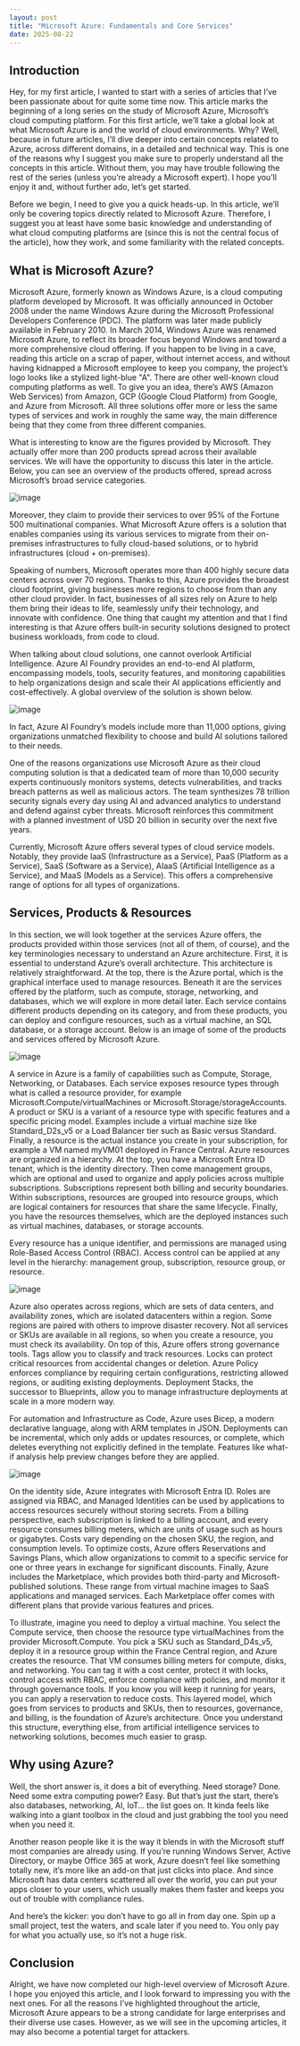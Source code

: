 ```yaml
---
layout: post  
title: "Microsoft Azure: Fundamentals and Core Services"  
date: 2025-08-22  
---
```


## Introduction

Hey, for my first article, I wanted to start with a series of articles that I’ve been passionate about for quite some time now. This article marks the beginning of a long series on the study of Microsoft Azure, Microsoft’s cloud computing platform. For this first article, we’ll take a global look at what Microsoft Azure is and the world of cloud environments. Why? Well, because in future articles, I’ll dive deeper into certain concepts related to Azure, across different domains, in a detailed and technical way. This is one of the reasons why I suggest you make sure to properly understand all the concepts in this article. Without them, you may have trouble following the rest of the series (unless you’re already a Microsoft expert). I hope you’ll enjoy it and, without further ado, let’s get started.

Before we begin, I need to give you a quick heads-up. In this article, we’ll only be covering topics directly related to Microsoft Azure. Therefore, I suggest you at least have some basic knowledge and understanding of what cloud computing platforms are (since this is not the central focus of the article), how they work, and some familiarity with the related concepts.

## What is Microsoft Azure?

Microsoft Azure, formerly known as Windows Azure, is a cloud computing platform developed by Microsoft. It was officially announced in October 2008 under the name Windows Azure during the Microsoft Professional Developers Conference (PDC). The platform was later made publicly available in February 2010. In March 2014, Windows Azure was renamed Microsoft Azure, to reflect its broader focus beyond Windows and toward a more comprehensive cloud offering. If you happen to be living in a cave, reading this article on a scrap of paper, without internet access, and without having kidnapped a Microsoft employee to keep you company, the project’s logo looks like a stylized light-blue "A". There are other well-known cloud computing platforms as well. To give you an idea, there’s AWS (Amazon Web Services) from Amazon, GCP (Google Cloud Platform) from Google, and Azure from Microsoft. All three solutions offer more or less the same types of services and work in roughly the same way, the main difference being that they come from three different companies.

What is interesting to know are the figures provided by Microsoft. They actually offer more than 200 products spread across their available services. We will have the opportunity to discuss this later in the article. Below, you can see an overview of the products offered, spread across Microsoft’s broad service categories.

![image](https://pmss.ms/img/azure-1.jpg)

Moreover, they claim to provide their services to over 95% of the Fortune 500 multinational companies. What Microsoft Azure offers is a solution that enables companies using its various services to migrate from their on-premises infrastructures to fully cloud-based solutions, or to hybrid infrastructures (cloud + on-premises).

Speaking of numbers, Microsoft operates more than 400 highly secure data centers across over 70 regions. Thanks to this, Azure provides the broadest cloud footprint, giving businesses more regions to choose from than any other cloud provider. In fact, businesses of all sizes rely on Azure to help them bring their ideas to life, seamlessly unify their technology, and innovate with confidence. One thing that caught my attention and that I find interesting is that Azure offers built-in security solutions designed to protect business workloads, from code to cloud.

When talking about cloud solutions, one cannot overlook Artificial Intelligence. Azure AI Foundry provides an end-to-end AI platform, encompassing models, tools, security features, and monitoring capabilities to help organizations design and scale their AI applications efficiently and cost-effectively. A global overview of the solution is shown below.

![image](https://devblogs.microsoft.com/foundry/wp-content/uploads/sites/89/2025/03/foundry-stack-wp-2048x1152.png)

In fact, Azure AI Foundry’s models include more than 11,000 options, giving organizations unmatched flexibility to choose and build AI solutions tailored to their needs.

One of the reasons organizations use Microsoft Azure as their cloud computing solution is that a dedicated team of more than 10,000 security experts continuously monitors systems, detects vulnerabilities, and tracks breach patterns as well as malicious actors. The team synthesizes 78 trillion security signals every day using AI and advanced analytics to understand and defend against cyber threats. Microsoft reinforces this commitment with a planned investment of USD 20 billion in security over the next five years.

Currently, Microsoft Azure offers several types of cloud service models. Notably, they provide IaaS (Infrastructure as a Service), PaaS (Platform as a Service), SaaS (Software as a Service), AIaaS (Artificial Intelligence as a Service), and MaaS (Models as a Service). This offers a comprehensive range of options for all types of organizations.

## Services, Products & Resources

In this section, we will look together at the services Azure offers, the products provided within those services (not all of them, of course), and the key terminologies necessary to understand an Azure architecture. First, it is essential to understand Azure’s overall architecture. This architecture is relatively straightforward. At the top, there is the Azure portal, which is the graphical interface used to manage resources. Beneath it are the services offered by the platform, such as compute, storage, networking, and databases, which we will explore in more detail later. Each service contains different products depending on its category, and from these products, you can deploy and configure resources, such as a virtual machine, an SQL database, or a storage account. Below is an image of some of the products and services offered by Microsoft Azure.

![image](https://eu-images.contentstack.com/v3/assets/blt07f68461ccd75245/blt631316163dc18945/66180d2ac88264e5cce39ec5/azureresourcesmaphero_0_4.png?width=1280&auto=webp&quality=80&format=jpg&disable=upscale)

A service in Azure is a family of capabilities such as Compute, Storage, Networking, or Databases. Each service exposes resource types through what is called a resource provider, for example Microsoft.Compute/virtualMachines or Microsoft.Storage/storageAccounts. A product or SKU is a variant of a resource type with specific features and a specific pricing model. Examples include a virtual machine size like Standard_D2s_v5 or a Load Balancer tier such as Basic versus Standard. Finally, a resource is the actual instance you create in your subscription, for example a VM named myVM01 deployed in France Central. Azure resources are organized in a hierarchy. At the top, you have a Microsoft Entra ID tenant, which is the identity directory. Then come management groups, which are optional and used to organize and apply policies across multiple subscriptions. Subscriptions represent both billing and security boundaries. Within subscriptions, resources are grouped into resource groups, which are logical containers for resources that share the same lifecycle. Finally, you have the resources themselves, which are the deployed instances such as virtual machines, databases, or storage accounts.

Every resource has a unique identifier, and permissions are managed using Role-Based Access Control (RBAC). Access control can be applied at any level in the hierarchy: management group, subscription, resource group, or resource.

![image](https://media.licdn.com/dms/image/v2/C5612AQHD-YNXVB-oAA/article-cover_image-shrink_600_2000/article-cover_image-shrink_600_2000/0/1649432451334?e=2147483647&v=beta&t=xoy_-l28CJwNfg6WER_4Ax_SMBUv-otnu8hTFQXfKXk)

Azure also operates across regions, which are sets of data centers, and availability zones, which are isolated datacenters within a region. Some regions are paired with others to improve disaster recovery. Not all services or SKUs are available in all regions, so when you create a resource, you must check its availability. On top of this, Azure offers strong governance tools. Tags allow you to classify and track resources. Locks can protect critical resources from accidental changes or deletion. Azure Policy enforces compliance by requiring certain configurations, restricting allowed regions, or auditing existing deployments. Deployment Stacks, the successor to Blueprints, allow you to manage infrastructure deployments at scale in a more modern way.

For automation and Infrastructure as Code, Azure uses Bicep, a modern declarative language, along with ARM templates in JSON. Deployments can be incremental, which only adds or updates resources, or complete, which deletes everything not explicitly defined in the template. Features like what-if analysis help preview changes before they are applied.

![image](https://learn.microsoft.com/en-us/azure/azure-resource-manager/templates/media/template-syntax/resource-manager-template-editor-mode.png)

On the identity side, Azure integrates with Microsoft Entra ID. Roles are assigned via RBAC, and Managed Identities can be used by applications to access resources securely without storing secrets. From a billing perspective, each subscription is linked to a billing account, and every resource consumes billing meters, which are units of usage such as hours or gigabytes. Costs vary depending on the chosen SKU, the region, and consumption levels. To optimize costs, Azure offers Reservations and Savings Plans, which allow organizations to commit to a specific service for one or three years in exchange for significant discounts. Finally, Azure includes the Marketplace, which provides both third-party and Microsoft-published solutions. These range from virtual machine images to SaaS applications and managed services. Each Marketplace offer comes with different plans that provide various features and prices.

To illustrate, imagine you need to deploy a virtual machine. You select the Compute service, then choose the resource type virtualMachines from the provider Microsoft.Compute. You pick a SKU such as Standard_D4s_v5, deploy it in a resource group within the France Central region, and Azure creates the resource. That VM consumes billing meters for compute, disks, and networking. You can tag it with a cost center, protect it with locks, control access with RBAC, enforce compliance with policies, and monitor it through governance tools. If you know you will keep it running for years, you can apply a reservation to reduce costs. This layered model, which goes from services to products and SKUs, then to resources, governance, and billing, is the foundation of Azure’s architecture. Once you understand this structure, everything else, from artificial intelligence services to networking solutions, becomes much easier to grasp.

## Why using Azure?

Well, the short answer is, it does a bit of everything. Need storage? Done. Need some extra computing power? Easy. But that’s just the start, there’s also databases, networking, AI, IoT… the list goes on. It kinda feels like walking into a giant toolbox in the cloud and just grabbing the tool you need when you need it.

Another reason people like it is the way it blends in with the Microsoft stuff most companies are already using. If you’re running Windows Server, Active Directory, or maybe Office 365 at work, Azure doesn’t feel like something totally new, it’s more like an add-on that just clicks into place. And since Microsoft has data centers scattered all over the world, you can put your apps closer to your users, which usually makes them faster and keeps you out of trouble with compliance rules.

And here’s the kicker: you don’t have to go all in from day one. Spin up a small project, test the waters, and scale later if you need to. You only pay for what you actually use, so it’s not a huge risk.

## Conclusion

Alright, we have now completed our high-level overview of Microsoft Azure. I hope you enjoyed this article, and I look forward to impressing you with the next ones. For all the reasons I’ve highlighted throughout the article, Microsoft Azure appears to be a strong candidate for large enterprises and their diverse use cases. However, as we will see in the upcoming articles, it may also become a potential target for attackers.
